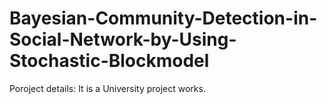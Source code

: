 # Bayesian-Community-Detection-in-Social-Network-by-Using-Stochastic-Blockmodel
Poroject details: It is a University project works.
